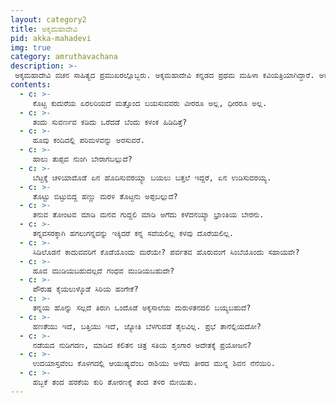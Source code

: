```yaml
---
layout: category2
title: ಅಕ್ಕಮಹಾದೇವಿ
pid: akka-mahadevi
img: true
category: amruthavachana
description: >-
 ಅಕ್ಕಮಹಾದೇವಿ ವಚನ ಸಾಹಿತ್ಯದ ಪ್ರಮುಖರಲ್ಲೊಬ್ಬರು. ಅಕ್ಕಮಹಾದೇವಿ ಕನ್ನಡದ ಪ್ರಥಮ ಮಹಿಳಾ ಕವಿಯತ್ರಿಯಾಗಿದ್ದಾರೆ. ಅಕ್ಕಮಹಾದೇವಿಯವರು ಶರಣ ಚಳುವಳಿಯ ಪ್ರಮುಖರಾಗಿದ್ದರು. ಸಾಕ್ಷಾತ್ ಶಿವ(ಮಲ್ಲಿಕಾರ್ಜುನ)ನನ್ನು ಪತಿ ಎಂದು ಸ್ವೀಕರಿಸಿ, ಲೌಕಿಕ ಜಗತ್ತನ್ನು ಧಿಕ್ಕರಿಸಿ, ಕೇಶಾಂಬರೆಯಾಗಿ ನಡೆದರು.
contents:
  - c: >- 
     ಕೊಟ್ಟ ಕುದುರೆಯ ಏರಲರಿಯದೆ ಮತ್ತೊಂದ ಬಯಸುವವರು ವೀರರೂ ಅಲ್ಲ, ಧೀರರೂ ಅಲ್ಲ.
  - c: >- 
     ತಂದು ಸುವರ್ಣವ ಕಡಿದು ಒರೆದಡೆ ಬೆಂದು ಕಳಂಕ ಹಿಡಿದಿತ್ತೆ?
  - c: >- 
     ಹೂವು ಕಂದಿದಲ್ಲಿ ಪರಿಮಳವನ್ನು ಅರಸುವರೆ.
  - c: >- 
     ಹಾಲು ತುಪ್ಪವ ನುಂಗಿ ಬೇರಾಗಬಲ್ಲುದೆ?
  - c: >- 
     ಬೆಟ್ಟಕ್ಕೆ ಚಳಿಯಾದೊಡೆ ಏನ ಹೊದಿಸುವರಯ್ಯಾ ಬಯಲು ಬತ್ತಲೆ ಇದ್ದರೆ, ಏನ ಉಡಿಸುವರಯ್ಯ. 
  - c: >- 
     ತೊಟ್ಟು ಬಿಟ್ಟುಬಿದ್ದ ಹಣ್ಣು ಮರಳಿ ತೊಟ್ಟನು ಅಪ್ಪಬಲ್ಲುದೆ?
  - c: >- 
     ತನುವ ತೋಂಟವ ಮಾಡಿ ಮನವ ಗುದ್ದಲಿ ಮಾಡಿ ಅಗೆದು ಕಳೆದನಯ್ಯಾ ಭ್ರಾಂತಿಯ ಬೇರನು. 
  - c: >- 
     ತನ್ನವಸರಕ್ಕಾಗಿ ಹಗಲುಗನ್ನವನ್ನು ಇಕ್ಕಿದರೆ ಕನ್ನ ಸವೆಯಲಿಲ್ಲ ಕಳವು ದೊರೆಯಲಿಲ್ಲ.
  - c: >- 
     ಸಿಡಿಲೊಡನೆ ಕಾದುವವರಿಗೆ ಕೊಡೆಯೊಂದು ಮರೆಯೇ? ಪರ್ವತವ ಹೊರುವಂಗೆ ಸಿಂಬೆಯೊಂದು ಸಹಾಯವೇ?
  - c: >- 
     ಹೂವ ಮುಡಿಯಬಹುದಲ್ಲದೆ ಗಂಧವ ಮುಡಿಯಬಹುದೇ?
  - c: >- 
     ಪೌರುಷ ಕೈಯಲುಳ್ಕೊಡೆ ಸಿರಿಯ ಹಂಗೇಕೆ?
  - c: >- 
     ತನ್ನಯ ಹೊನ್ನು ಸಲ್ಲದೆ ತಿರುಗಿ ಒಂದೊಡೆ ಅಕ್ಕಸಾಲೆಯ ದುರುಳತನದಲಿ ಬಯ್ಯಬಹುದೆ?
  - c: >- 
     ಹಣತೆಯು ಇದೆ, ಬತ್ತಿಯು ಇದೆ, ಜ್ಯೋತಿ ಬೆಳಗುವಡೆ ತೈಲವಿಲ್ಲ. ಪ್ರಭೆ ತಾನೆಲ್ಲಿಯದೋ? 
  - c: >- 
     ನಡೆಯದ ನುಡಿಗದಣ, ಮಾಡಿದ ಕಲಿತನ ಚಿತ್ರ ಸತಿಯ ಶೃಂಗಾರ ಅದೇತಕ್ಕೆ ಪ್ರಯೋಜನ? 
  - c: >- 
     ಉದಯಾಸ್ತವೆಂಬ ಕೊಳಗದಲ್ಲಿ ಆಯುಷ್ಯವೆಂಬ ರಾಶಿಯು ಅಳೆದು ತೀರದ ಮುನ್ನ ಶಿವನ ನೆನೆಯಿರಿ. 
  - c: >- 
     ಹಬ್ಬಕೆ ತಂದ ಹರಕೆಯ ಕುರಿ ತೋರಣಕ್ಕೆ ತಂದ ತಳಿರ ಮೇಯಿತು.  
---
```

